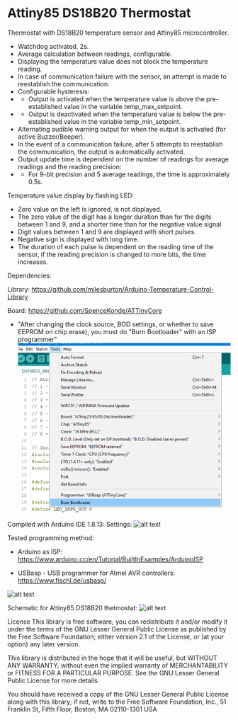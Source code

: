 # Attiny85 DS18B20 Thermostat
Thermostat with DS18B20 temperature sensor and Attiny85 microcontroller.
- Watchdog activated, 2s.
- Average calculation between readings, configurable.
- Displaying the temperature value does not block the temperature reading.
- In case of communication failure with the sensor, an attempt is made to reestablish the communication.
- Configurable hysteresis:
- - Output is activated when the temperature value is above the pre-established value in the variable temp_max_setpoint.
- - Output is deactivated when the temperature value is below the pre-established value in the variable temp_min_setpoint.
- Alternating audible warning output for when the output is activated (for active Buzzer/Beeper).
- In the event of a communication failure, after 5 attempts to reestablish the communication, the output is automatically activated.
- Output update time is dependent on the number of readings for average readings and the reading precision:
- - For 9-bit precision and 5 average readings, the time is approximately 0.5s.

Temperature value display by flashing LED:
- Zero value on the left is ignored, is not displayed.
- The zero value of the digit has a longer duration than for the digits between 1 and 9, and a shorter time than for the negative value signal
- Digit values between 1 and 9 are displayed with short pulses.
- Negative sign is displayed with long time.
- The duration of each pulse is dependent on the reading time of the sensor, if the reading precision is changed to more bits, the time increases.


Dependencies:

Library:
https://github.com/milesburton/Arduino-Temperature-Control-Library

Board:
https://github.com/SpenceKonde/ATTinyCore

- "After changing the clock source, BOD settings, or whether to save EEPROM on chip erase), you must do "Burn Bootloader" with an ISP programmer"
![alt text](https://github.com/rtek1000/Attiny85_DS18B20_thermostat/blob/main/Burn%20Bootloader.png?raw=true)


Compiled with Arduino IDE 1.8.13:
Settings:
![alt text](https://github.com/rtek1000/Attiny85_DS18B20_thetmostat/blob/main/IDE%20settings.png?raw=true)


Tested programming method:
- Arduino as ISP: https://www.arduino.cc/en/Tutorial/BuiltInExamples/ArduinoISP

- USBasp - USB programmer for Atmel AVR controllers: https://www.fischl.de/usbasp/

![alt text](https://github.com/rtek1000/Attiny85_DS18B20_thetmostat/blob/main/Upload_Prog.png?raw=true)

Schematic for Attiny85 DS18B20 thetmostat:
![alt text](https://github.com/rtek1000/Attiny85_DS18B20_thetmostat/blob/main/Attiny_DS18B20_schem.png?raw=true)


License
This library is free software; you can redistribute it and/or modify it under the terms of the GNU Lesser General Public License as published by the Free Software Foundation; either version 2.1 of the License, or (at your option) any later version.

This library is distributed in the hope that it will be useful, but WITHOUT ANY WARRANTY; without even the implied warranty of MERCHANTABILITY or FITNESS FOR A PARTICULAR PURPOSE. See the GNU Lesser General Public License for more details.

You should have received a copy of the GNU Lesser General Public License along with this library; if not, write to the Free Software Foundation, Inc., 51 Franklin St, Fifth Floor, Boston, MA 02110-1301 USA
